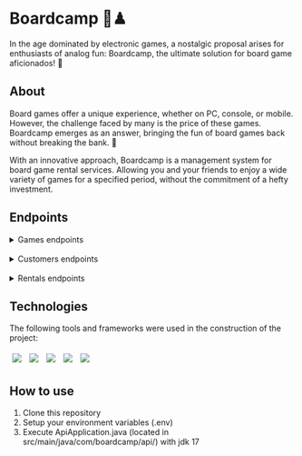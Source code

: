 # Boardcamp 🎲♟

In the age dominated by electronic games, a nostalgic proposal arises for enthusiasts of analog fun: Boardcamp, the ultimate solution for board game aficionados! 🎲

## About

Board games offer a unique experience, whether on PC, console, or mobile. However, the challenge faced by many is the price of these games. Boardcamp emerges as an answer, bringing the fun of board games back without breaking the bank. 💸

With an innovative approach, Boardcamp is a management system for board game rental services. Allowing you and your friends to enjoy a wide variety of games for a specified period, without the commitment of a hefty investment.

## Endpoints

<details>
<summary>Games endpoints</summary>
<ul>
<li>Get all registered games</li>
<details>
<summary>(GET "/games")</summary>
<ul>
<li>Get all games registered in database</li>
<li>Status: 200 (OK)</li>

```javascript
// response body
[
  {
    id: 1,
    name: "Banco Imobiliário",
    image: "http://",
    stockTotal: 3,
    pricePerDay: 1500,
  },
  {
    id: 2,
    name: "Detetive",
    image: "http://",
    stockTotal: 1,
    pricePerDay: 2500,
  },
];
```

</ul>
</details>
<br/>
<li>Register new game</li>
<details>
<summary>(POST "/games")</summary>
<ul>
<li>Register a new game in the database</li>
<details>

<summary>Exceptions</summary>
<ul>
<li>stockTotal and pricePerDay must be greater than 0 and not null, if failed, status 400 (BAD_REQUEST)</li>
<li>name must not be empty or null, if failed, status 400 (BAD_REQUEST)</li>
<li>name must be unique (not already existent in database), if failed, status 409 (CONFLICT)</li>
</ul>

</details>
<li>Status: 201 (CREATED)</li>
</li>

```javascript
// request body example:
{
  name: 'Banco Imobiliário',
  image: 'http://www.imagem.com.br/banco_imobiliario.jpg',
  stockTotal: 3,
  pricePerDay: 1500
}
```

```javascript
// response
{
  id: 1,
  name: 'Banco Imobiliário',
  image: 'http://www.imagem.com.br/banco_imobiliario.jpg',
  stockTotal: 3,
  pricePerDay: 1500
}
```

</ul>

</details>
</ul>
</details>

<br/>

<details>
<summary>Customers endpoints</summary>
<ul>
<li>Get one customer's information</li>
<details>
<summary>(GET "/customers/:id")</summary>
<ul>
<li>Get specific customer's information</li>
<details>

<summary>Exceptions</summary>
<ul>
<li>customer ID must exist, if failed, status 404 (NOT_FOUND)</li>
</ul>

</details>
<li>Status: 200 (OK)</li>
</li>

```javascript
// response
{
  id: 1,
  name: 'João Alfredo',
  cpf: '01234567890'
}
```

</ul>
</details>

<br/>

<li>Register new customer</li>
<details>
<summary>(POST "/customers")</summary>
<ul>
<li>Register a new costumer</li>
<details>

<summary>Exceptions</summary>
<ul>
<li>name must not be empty or null, if failed, status 400 (BAD_REQUEST)</li>
<li>cpf be 11 digits long, if failed, status 400 (BAD_REQUEST)</li>
<li>cpf must be unique (not already existent in database), if failed, status 409 (CONFLICT)</li>
</ul>

</details>
<li>Status: 201 (CREATED)</li>
</li>

```javascript
// request body example:
{
  name: 'João Alfredo',
  cpf: '01234567890'
}
```

```javascript
// response
{
  id: 1,
  name: 'João Alfredo',
  cpf: '01234567890'
}
```

</ul>
</details>

</ul>
</details>

<br/>

<details>
<summary>Rentals endpoints</summary>
<ul>
<li>Get all rentals</li>
<details>
<summary>(GET "/rentals")</summary>
<ul>
<li>Get all rentals in database, with customer and game related to the rental</li>
<li>Status: 200 (OK)</li>

```javascript
// response
[
  {
    id: 1,
    rentDate: '2021-06-20',
    daysRented: 3,
    returnDate: null,
    originalPrice: 4500,
    delayFee: 0,
    customer: {
      id: 1,
      name: 'João Alfredo',
		  cpf: '01234567890'
    },
    game: {
      id: 1,
		  name: 'Banco Imobiliário',
		  image: 'http://www.imagem.com.br/banco.jpg',
		  stockTotal: 3,
		  pricePerDay: 1500
    }
  },
  ...
]
```

</ul>
</details>

<br/>

<li>Register a new rental</li>
<details>
<summary>(POST "/rentals")</summary>
<ul>
<li>Register new rental</li>

<details>
<summary>Exceptions</summary>
<ul>
<li>daysRented must be a num greater than 0, if failed, status 400 (BAD_REQUEST)</li>
<li>gameId and customerId must not be null, if failed, status 400 (BAD_REQUEST)</li>
<li>gameId must refeer to an existing game, if failed, status 404 (NOT_FOUND)</li>
<li>customerId must refeer to an existing customer, if failed, status 404 (NOT_FOUND)</li>
<li>There must be enough games in stock to succed the rental, if failed, status 422 (UNPROCESSABLE_ENTITY)</li>
</ul>

</details>
<li>Status: 201 (CREATED)</li>

```javascript
// request body example:
  {
    customerId: 1,
    gameId: 1,
    daysRented: 3
  }
```

```javascript
// response
  {
    id: 1,
    rentDate: '2021-06-20',
    daysRented: 3,
    returnDate: null,
    originalPrice: 4500,
    delayFee: 0,
    customer: {
      id: 1,
      name: 'João Alfredo',
		  cpf: '01234567890'
    },
    game: {
      id: 1,
		  name: 'Banco Imobiliário',
		  image: 'http://www.imagem.com.br/banco.jpg',
		  stockTotal: 3,
		  pricePerDay: 1500
    }
  }
```

</ul>
</details>

<br/>

<li>Return a rental</li>
<details>
<summary>(PUT "/rentals/:id/return")</summary>
<ul>
<li>Return a rental</li>

<details>
<summary>Exceptions</summary>
<ul>
<li>ID must refeer to an existing open rental (not returned yet), if failed, status 404 (NOT_FOUND)</li>
<li>Rental must be open (not yet returned), if failed, status 422 (UNPROCESSABLE_ENTITY)</li>
</ul>

</details>
<li>Status: 200 (OK)</li>


```javascript
// response
  {
    id: 1,
    rentDate: '2021-06-20',
    daysRented: 3,
    returnDate: '2021-06-25', //updated date
    originalPrice: 4500,
    delayFee: 3000, //updated value
    customer: {
      id: 1,
      name: 'João Alfredo',
		  cpf: '01234567890'
    },
    game: {
      id: 1,
		  name: 'Banco Imobiliário',
		  image: 'http://www.imagem.com.br/banco.jpg',
		  stockTotal: 3,
		  pricePerDay: 1500
    }
  }
```

</ul>
</details>

</ul>
</details>

## Technologies
The following tools and frameworks were used in the construction of the project:
<p>
  <img style='margin: 5px;' src='https://img.shields.io/badge/java-%23ED8B00.svg?style=for-the-badge&logo=openjdk&logoColor=white'/>
  <img style='margin: 5px;' src='https://img.shields.io/badge/Spring_Boot-F2F4F9?style=for-the-badge&logo=spring-boot'/>
<img style='margin: 5px;' src='https://img.shields.io/badge/PostgreSQL-316192?style=for-the-badge&logo=postgresql&logoColor=white'/>
  <img style='margin: 5px;' src='https://img.shields.io/badge/prettier-1A2C34?style=for-the-badge&logo=prettier&logoColor=F7BA3E'/>
  <img style='margin: 5px;' src='https://img.shields.io/badge/eslint-3A33D1?style=for-the-badge&logo=eslint&logoColor=white'/>
</p>

## How to use
1. Clone this repository
2. Setup your environment variables (.env)
3. Execute ApiApplication.java (located in src/main/java/com/boardcamp/api/) with jdk 17

